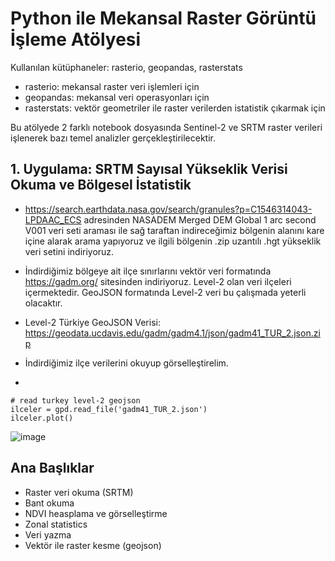 # Python ile Mekansal Raster Görüntü İşleme Atölyesi

Kullanılan kütüphaneler: rasterio, geopandas, rasterstats

* rasterio: mekansal raster veri işlemleri için
* geopandas: mekansal veri operasyonları için
* rasterstats: vektör geometriler ile raster verilerden istatistik çıkarmak için

Bu atölyede 2 farklı notebook dosyasında Sentinel-2 ve SRTM raster verileri işlenerek bazı temel analizler gerçekleştirilecektir. 

## 1. Uygulama: SRTM Sayısal Yükseklik Verisi Okuma ve Bölgesel İstatistik

* https://search.earthdata.nasa.gov/search/granules?p=C1546314043-LPDAAC_ECS  adresinden NASADEM Merged DEM Global 1 arc second V001 veri seti araması ile sağ taraftan indireceğimiz bölgenin alanını kare içine alarak arama yapıyoruz ve ilgili bölgenin .zip uzantılı .hgt yükseklik veri setini indiriyoruz. 

* İndirdiğimiz bölgeye ait ilçe sınırlarını vektör veri formatında https://gadm.org/ sitesinden indiriyoruz. Level-2 olan veri ilçeleri içermektedir. GeoJSON formatında Level-2 veri bu çalışmada yeterli olacaktır. 
* Level-2 Türkiye GeoJSON Verisi: https://geodata.ucdavis.edu/gadm/gadm4.1/json/gadm41_TUR_2.json.zip

* İndirdiğimiz ilçe verilerini okuyup görselleştirelim.
* 
```
# read turkey level-2 geojson
ilceler = gpd.read_file('gadm41_TUR_2.json')
ilceler.plot()
```
![image](https://user-images.githubusercontent.com/3392893/222678591-ee60052e-65e3-45e1-b73e-b04ca8222e45.png)



## Ana Başlıklar

* Raster veri okuma (SRTM)
* Bant okuma
* NDVI heasplama ve görselleştirme
* Zonal statistics
* Veri yazma 
* Vektör ile raster kesme (geojson)

